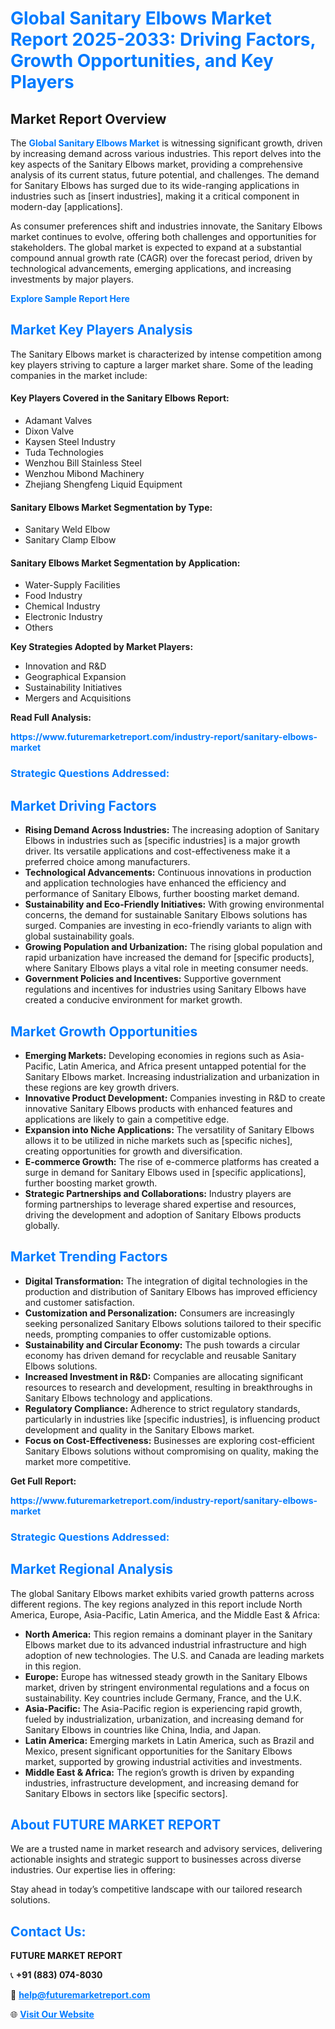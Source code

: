<h1 style="color: #007BFF;">Global Sanitary Elbows Market Report 2025-2033: Driving Factors, Growth Opportunities, and Key Players</h1>

<section id="overview">
<h2>Market Report Overview</h2>
<p>The <a href="https://www.futuremarketreport.com/industry-report/sanitary-elbows-market" style="color: #007BFF; text-decoration: none;"><strong>Global Sanitary Elbows Market</strong></a> is witnessing significant growth, driven by increasing demand across various industries. This report delves into the key aspects of the Sanitary Elbows market, providing a comprehensive analysis of its current status, future potential, and challenges. The demand for Sanitary Elbows has surged due to its wide-ranging applications in industries such as [insert industries], making it a critical component in modern-day [applications].</p>
<p>As consumer preferences shift and industries innovate, the Sanitary Elbows market continues to evolve, offering both challenges and opportunities for stakeholders. The global market is expected to expand at a substantial compound annual growth rate (CAGR) over the forecast period, driven by technological advancements, emerging applications, and increasing investments by major players.</p>
</section>

<section id="overview">
<p><a href="https://www.futuremarketreport.com/request-sample/reportId=29217" style="color: #007BFF; text-decoration: none;"><strong>Explore Sample Report Here</strong></a></p>
</section>

<section id="key-players">
<h2 style="color: #007BFF;">Market Key Players Analysis</h2>
<p>The Sanitary Elbows market is characterized by intense competition among key players striving to capture a larger market share. Some of the leading companies in the market include:</p>
<h4>Key Players Covered in the Sanitary Elbows Report:</h4>
<ul><li>Adamant Valves</li><li>Dixon Valve</li><li>Kaysen Steel Industry</li><li>Tuda Technologies</li><li>Wenzhou Bill Stainless Steel</li><li>Wenzhou Mibond Machinery</li><li>Zhejiang Shengfeng Liquid Equipment</li></ul>
<h4>Sanitary Elbows Market Segmentation by Type:</h4>
<ul><li>Sanitary Weld Elbow</li><li>Sanitary Clamp Elbow</li></ul>

<h4>Sanitary Elbows Market Segmentation by Application:</h4>
<ul><li>Water-Supply Facilities</li><li>Food Industry</li><li>Chemical Industry</li><li>Electronic Industry</li><li>Others</li></ul>
<p><strong>Key Strategies Adopted by Market Players:</strong></p>
<ul>
<li>Innovation and R&D</li>
<li>Geographical Expansion</li>
<li>Sustainability Initiatives</li>
<li>Mergers and Acquisitions</li>
</ul>
</section>

<section>
<p><strong>Read Full Analysis: </strong></p><a href="https://www.futuremarketreport.com/industry-report/sanitary-elbows-market" style="color: #007BFF; text-decoration: none;"><strong>https://www.futuremarketreport.com/industry-report/sanitary-elbows-market</strong></a>
<h3 style="color: #007BFF;">Strategic Questions Addressed:</h3>
</section>

<section id="driving-factors">
<h2 style="color: #007BFF;">Market Driving Factors</h2>
<ul>
<li><strong>Rising Demand Across Industries:</strong> The increasing adoption of Sanitary Elbows in industries such as [specific industries] is a major growth driver. Its versatile applications and cost-effectiveness make it a preferred choice among manufacturers.</li>
<li><strong>Technological Advancements:</strong> Continuous innovations in production and application technologies have enhanced the efficiency and performance of Sanitary Elbows, further boosting market demand.</li>
<li><strong>Sustainability and Eco-Friendly Initiatives:</strong> With growing environmental concerns, the demand for sustainable Sanitary Elbows solutions has surged. Companies are investing in eco-friendly variants to align with global sustainability goals.</li>
<li><strong>Growing Population and Urbanization:</strong> The rising global population and rapid urbanization have increased the demand for [specific products], where Sanitary Elbows plays a vital role in meeting consumer needs.</li>
<li><strong>Government Policies and Incentives:</strong> Supportive government regulations and incentives for industries using Sanitary Elbows have created a conducive environment for market growth.</li>
</ul>
</section>

<section id="growth-opportunities">
<h2 style="color: #007BFF;">Market Growth Opportunities</h2>
<ul>
<li><strong>Emerging Markets:</strong> Developing economies in regions such as Asia-Pacific, Latin America, and Africa present untapped potential for the Sanitary Elbows market. Increasing industrialization and urbanization in these regions are key growth drivers.</li>
<li><strong>Innovative Product Development:</strong> Companies investing in R&D to create innovative Sanitary Elbows products with enhanced features and applications are likely to gain a competitive edge.</li>
<li><strong>Expansion into Niche Applications:</strong> The versatility of Sanitary Elbows allows it to be utilized in niche markets such as [specific niches], creating opportunities for growth and diversification.</li>
<li><strong>E-commerce Growth:</strong> The rise of e-commerce platforms has created a surge in demand for Sanitary Elbows used in [specific applications], further boosting market growth.</li>
<li><strong>Strategic Partnerships and Collaborations:</strong> Industry players are forming partnerships to leverage shared expertise and resources, driving the development and adoption of Sanitary Elbows products globally.</li>
</ul>
</section>

<section id="trending-factors">
<h2 style="color: #007BFF;">Market Trending Factors</h2>
<ul>
<li><strong>Digital Transformation:</strong> The integration of digital technologies in the production and distribution of Sanitary Elbows has improved efficiency and customer satisfaction.</li>
<li><strong>Customization and Personalization:</strong> Consumers are increasingly seeking personalized Sanitary Elbows solutions tailored to their specific needs, prompting companies to offer customizable options.</li>
<li><strong>Sustainability and Circular Economy:</strong> The push towards a circular economy has driven demand for recyclable and reusable Sanitary Elbows solutions.</li>
<li><strong>Increased Investment in R&D:</strong> Companies are allocating significant resources to research and development, resulting in breakthroughs in Sanitary Elbows technology and applications.</li>
<li><strong>Regulatory Compliance:</strong> Adherence to strict regulatory standards, particularly in industries like [specific industries], is influencing product development and quality in the Sanitary Elbows market.</li>
<li><strong>Focus on Cost-Effectiveness:</strong> Businesses are exploring cost-efficient Sanitary Elbows solutions without compromising on quality, making the market more competitive.</li>
</ul>
</section>

<section>
<p><strong>Get Full Report: </strong></p><a href="https://www.futuremarketreport.com/industry-report/sanitary-elbows-market" style="color: #007BFF; text-decoration: none;"><strong>https://www.futuremarketreport.com/industry-report/sanitary-elbows-market</strong></a>
<h3 style="color: #007BFF;">Strategic Questions Addressed:</h3>
</section>


<section id="regional-analysis">
<h2 style="color: #007BFF;">Market Regional Analysis</h2>
<p>The global Sanitary Elbows market exhibits varied growth patterns across different regions. The key regions analyzed in this report include North America, Europe, Asia-Pacific, Latin America, and the Middle East & Africa:</p>
<ul>
<li><strong>North America:</strong> This region remains a dominant player in the Sanitary Elbows market due to its advanced industrial infrastructure and high adoption of new technologies. The U.S. and Canada are leading markets in this region.</li>
<li><strong>Europe:</strong> Europe has witnessed steady growth in the Sanitary Elbows market, driven by stringent environmental regulations and a focus on sustainability. Key countries include Germany, France, and the U.K.</li>
<li><strong>Asia-Pacific:</strong> The Asia-Pacific region is experiencing rapid growth, fueled by industrialization, urbanization, and increasing demand for Sanitary Elbows in countries like China, India, and Japan.</li>
<li><strong>Latin America:</strong> Emerging markets in Latin America, such as Brazil and Mexico, present significant opportunities for the Sanitary Elbows market, supported by growing industrial activities and investments.</li>
<li><strong>Middle East & Africa:</strong> The region’s growth is driven by expanding industries, infrastructure development, and increasing demand for Sanitary Elbows in sectors like [specific sectors].</li>
</ul>
</section>

<footer>
<h2 style="color: #007BFF;">About FUTURE MARKET REPORT</h2>
<p>We are a trusted name in market research and advisory services, delivering actionable insights and strategic support to businesses across diverse industries. Our expertise lies in offering:</p>

<p>Stay ahead in today’s competitive landscape with our tailored research solutions.</p>

<h2 style="color: #007BFF;">Contact Us:</h2>
<p><strong>FUTURE MARKET REPORT</strong></p>
<p>📞 <strong>+91 (883) 074-8030</strong></p>
<p>📧 <strong><a href="mailto:help@futuremarketreport.com" style="color: #007BFF;">help@futuremarketreport.com</a></strong></p>
<p>🌐 <strong><a href="https://www.futuremarketreport.com/" style="color: #007BFF;">Visit Our Website</a></strong></p>
</footer>